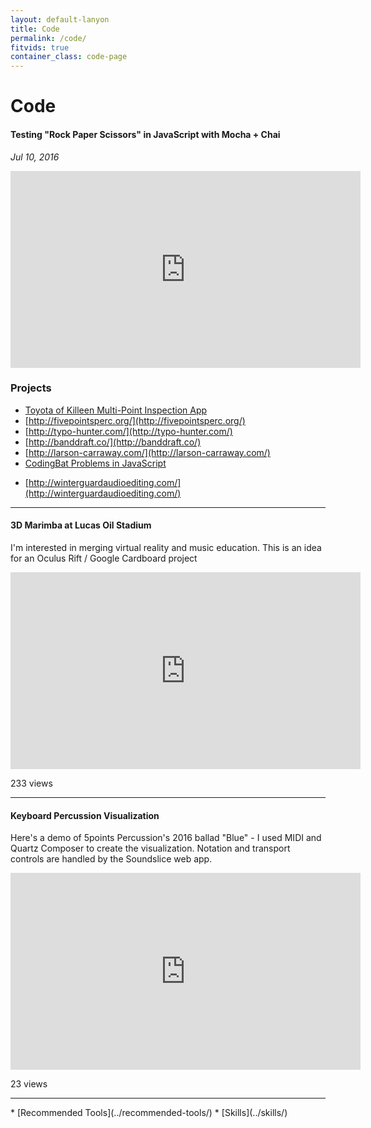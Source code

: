 ```yaml
---
layout: default-lanyon
title: Code
permalink: /code/
fitvids: true
container_class: code-page
---
```

<h1 class="page-title">Code</h1>

#### Testing "Rock Paper Scissors" in JavaScript with Mocha + Chai

_Jul 10, 2016_
<iframe width="560" height="315" src="https://www.youtube.com/embed/ILB_pRFHjNU?rel=0"
        frameborder="0" allowfullscreen></iframe>

### Projects

* [Toyota of Killeen Multi-Point Inspection App](http://carraway.me/toyota)
* [http://fivepointsperc.org/](http://fivepointsperc.org/)
* [http://typo-hunter.com/](http://typo-hunter.com/)
* [http://banddraft.co/](http://banddraft.co/)
* [http://larson-carraway.com/](http://larson-carraway.com/)
* [CodingBat Problems in JavaScript](../codingbat-js/)
<!-- * [http://codingbootcampsurvival.com/](http://codingbootcampsurvival.com/) -->
* [http://winterguardaudioediting.com/](http://winterguardaudioediting.com/)

<hr>

#### 3D Marimba at Lucas Oil Stadium
I'm interested in merging virtual reality and music education.
This is an idea for an Oculus Rift / Google Cardboard project
<iframe width="560" height="315" src="https://www.youtube.com/embed/BctoewdofNU?rel=0"
        frameborder="0" allowfullscreen>
</iframe>
<p class="yt-views">233 views</p>

<hr>

#### Keyboard Percussion Visualization
Here's a demo of 5points Percussion's 2016 ballad "Blue" -
I used MIDI and Quartz Composer to create the visualization.
Notation and transport controls are handled by the Soundslice web app.
<iframe width="560" height="315" src="https://www.youtube.com/embed/CW07DeP5Kww?rel=0"
        frameborder="0" allowfullscreen>
</iframe>
<p class="yt-views">23 views</p>

<hr>
* [Recommended Tools](../recommended-tools/)
* [Skills](../skills/)
